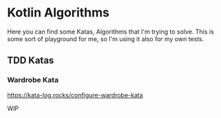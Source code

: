 # Kotlin Algorithms

Here you can find some Katas, Algorithms that I'm trying to solve.
This is some sort of playground for me, so I'm using it also for my own tests.

## TDD Katas

### Wardrobe Kata

https://kata-log.rocks/configure-wardrobe-kata

WIP
